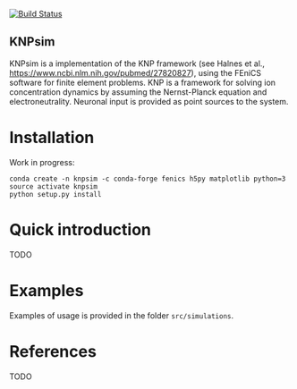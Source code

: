[![Build Status](https://travis-ci.com/CINPLA/KNPsim.svg?token=CMEYLVk7cYLKvFcNYS19&branch=master)](https://travis-ci.com/CINPLA/KNPsim)

## KNPsim
KNPsim is a implementation of the KNP framework (see Halnes et al., https://www.ncbi.nlm.nih.gov/pubmed/27820827), using the FEniCS software for finite element problems.
KNP is a framework for solving ion concentration dynamics by assuming the Nernst-Planck equation and electroneutrality. Neuronal input is provided as point sources to the system.

# Installation
Work in progress:
```
conda create -n knpsim -c conda-forge fenics h5py matplotlib python=3
source activate knpsim
python setup.py install
```

# Quick introduction
TODO

# Examples
Examples of usage is provided in the folder `src/simulations`.

# References
TODO
